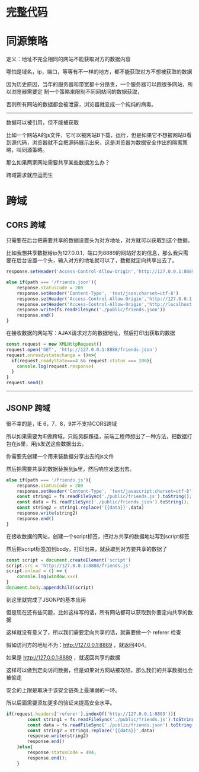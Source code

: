 # [完整代码]()


# 同源策略

定义：地址不完全相同的网站不能获取对方的数据内容


哪怕是域名，ip，端口，等等有不一样的地方，都不能获取对方不想被获取的数据


因为历史原因，当年的服务器和带宽都十分昂贵，一个服务器可以跑很多网站，所以浏览器需要定
制一个策略来限制不同网站间的数据获取，

否则所有网站的数据都会被泄露，浏览器就变成一个纯纯的病毒。

--------------

数据可以被引用，但不能被获取

比如一个网站A的js文件，它可以被网站B下载，运行，但是如果它不想被网站B看到源代码，浏览器就不会把源码展示出来，这是浏览器为数据安全作出的隔离策略，叫同源策略。

那么如果两家网站需要共享某些数据怎么办？

跨域需求就应运而生

# 跨域

## CORS 跨域

只需要在后台把需要共享的数据设置头为对方地址，对方就可以获取到这个数据。

比如我想共享数据给ip为127.0.0.1，端口为8889的网站好友的信息，那么我只需要在后台设置一个头，输入对方的地址就可以了，数据就定向共享出去了。
```js
response.setHeader('Access-Control-Allow-Origin','http://127.0.0.1:8889')
```


```js
else if(path === '/friends.json'){
    response.statusCode = 200
    response.setHeader('Content-Type', 'text/json;charset=utf-8')
    response.setHeader('Access-Control-Allow-Origin','http://127.0.0.1:8889') //localhost === 127.0.0.1
    response.setHeader('Access-Control-Allow-Origin','http://localhost:8889')
    response.write(fs.readFileSync('./public/friends.json'))
    response.end()
}
```
在接收数据的网站写：AJAX请求对方的数据地址，然后打印出获取的数据
```js
const request = new XMLHttpRequest()
request.open('GET', 'http://127.0.0.1:8888/friends.json')
request.onreadystatechange = ()=>{
  if(request.readyState===4 && request.status === 200){
    console.log(request.response)
  }
}
request.send()
```


---------------------


## JSONP 跨域
很不幸的是，IE 6，7，8，9并不支持CORS跨域

所以如果需要为IE做跨域，只能另辟蹊径，前端工程师想出了一种方法，把数据打包在js里，用js发送这些数据出去。


你需要先创建一个用来装数据分享出去的js文件

然后把需要共享的数据替换到js里，然后响应发送出去。
```js
else if(path === '/friends.js'){
    response.statusCode = 200
    response.setHeader('Content-Type', 'text/javascript;charset=utf-8')
    const string1 = fs.readFileSync('./public/friends.js').toString();
    const data = fs.readFileSync('./public/friends.json').toString();
    const string2 = string1.replace('{{data}}',data)
    response.write(string2)
    response.end()
}
```

在接收数据的网站，创建一个script标签，把对方共享的数据地址写到script标签

然后把script标签加到body，打印出来，就获取到对方要共享的数据了
```js
const script = document.createElement('script')
script.src = 'http://127.0.0.1:8888/friends.js'
script.onload = () => {
    console.log(window.xxx)
}
document.body.appendChild(script)
```


到这里就完成了JSONP的基本应用

但是现在还有些问题，比如这样写的话，所有网站都可以获取到你要定向共享的数据

这样就没有意义了，所以我们需要定向共享的话，就需要做一个 referer 检查

假如访问方的地址不为：http://127.0.0.1:8889 ，就返回404。

如果是 http://127.0.0.1:8889 ，就返回共享的数据

这样可以做到定向访问数据，但是如果对方网站被攻陷，那么我们的共享数据也会被偷走

安全的上限是取决于该安全链条上最薄弱的一环。

所以后面需要添加更多的验证来提高安全水平。
```js
if(request.headers['referer'].indexOf('http://127.0.0.1:8889')){ 
        const string1 = fs.readFileSync('./public/friends.js').toString();
        const data = fs.readFileSync('./public/friends.json').toString();
        const string2 = string1.replace('{{data}}',data)
        response.write(string2)
        response.end()
    }else{
        response.statusCode = 404;
        response.end();
    }
    
```



